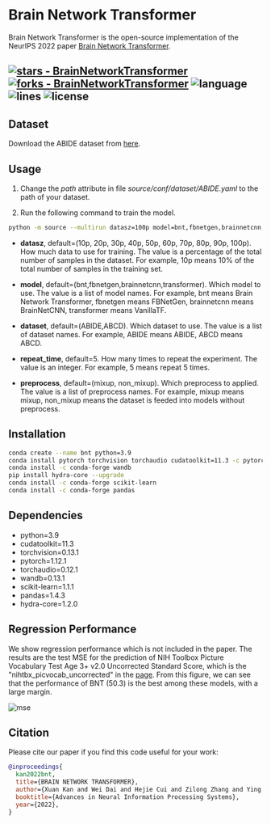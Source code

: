 # Brain Network Transformer

Brain Network Transformer is the open-source implementation of the NeurIPS 2022 paper [Brain Network Transformer](https://arxiv.org/abs/2210.06681).


[![stars - BrainNetworkTransformer](https://img.shields.io/github/stars/Wayfear/BrainNetworkTransformer?style=social)](https://github.com/Wayfear/BrainNetworkTransformer)
[![forks - BrainNetworkTransformer](https://img.shields.io/github/forks/Wayfear/BrainNetworkTransformer?style=social)](https://github.com/Wayfear/BrainNetworkTransformer)
![language](https://img.shields.io/github/languages/top/Wayfear/BrainNetworkTransformer?color=lightgrey)
![lines](https://img.shields.io/tokei/lines/github/Wayfear/BrainNetworkTransformer?color=red)
![license](https://img.shields.io/github/license/Wayfear/BrainNetworkTransformer)
---


## Dataset

Download the ABIDE dataset from [here](https://drive.google.com/file/d/14UGsikYH_SQ-d_GvY2Um2oEHw3WNxDY3/view?usp=sharing).

## Usage

1. Change the *path* attribute in file *source/conf/dataset/ABIDE.yaml* to the path of your dataset.

2. Run the following command to train the model.

```bash
python -m source --multirun datasz=100p model=bnt,fbnetgen,brainnetcnn,transformer dataset=ABIDE,ABCD repeat_time=5 preprocess=mixup
```

- **datasz**, default=(10p, 20p, 30p, 40p, 50p, 60p, 70p, 80p, 90p, 100p). How much data to use for training. The value is a percentage of the total number of samples in the dataset. For example, 10p means 10% of the total number of samples in the training set.

- **model**, default=(bnt,fbnetgen,brainnetcnn,transformer). Which model to use. The value is a list of model names. For example, bnt means Brain Network Transformer, fbnetgen means FBNetGen, brainnetcnn means BrainNetCNN, transformer means VanillaTF.

- **dataset**, default=(ABIDE,ABCD). Which dataset to use. The value is a list of dataset names. For example, ABIDE means ABIDE, ABCD means ABCD.

- **repeat_time**, default=5. How many times to repeat the experiment. The value is an integer. For example, 5 means repeat 5 times.

- **preprocess**, default=(mixup, non_mixup). Which preprocess to applied. The value is a list of preprocess names. For example, mixup means mixup, non_mixup means the dataset is feeded into models without preprocess.


## Installation

```bash
conda create --name bnt python=3.9
conda install pytorch torchvision torchaudio cudatoolkit=11.3 -c pytorch
conda install -c conda-forge wandb
pip install hydra-core --upgrade
conda install -c conda-forge scikit-learn
conda install -c conda-forge pandas
```


## Dependencies

  - python=3.9
  - cudatoolkit=11.3
  - torchvision=0.13.1
  - pytorch=1.12.1
  - torchaudio=0.12.1
  - wandb=0.13.1
  - scikit-learn=1.1.1
  - pandas=1.4.3
  - hydra-core=1.2.0


## Regression Performance

We show regression performance which is not included in the paper. The results are the test MSE for the prediction of NIH Toolbox Picture Vocabulary Test Age 3+ v2.0 Uncorrected Standard Score, which is the "nihtbx_picvocab_uncorrected" in the [page](https://nda.nih.gov/data_structure.html?short_name=tlbx_cogsum01). From this figure, we can see that the performance of BNT (50.3) is the best among these models, with a large margin.

![mse](figure/mse.png)


## Citation

Please cite our paper if you find this code useful for your work:
```bibtex
@inproceedings{
  kan2022bnt,
  title={BRAIN NETWORK TRANSFORMER},
  author={Xuan Kan and Wei Dai and Hejie Cui and Zilong Zhang and Ying Guo and Carl Yang},
  booktitle={Advances in Neural Information Processing Systems},
  year={2022},
}
```
